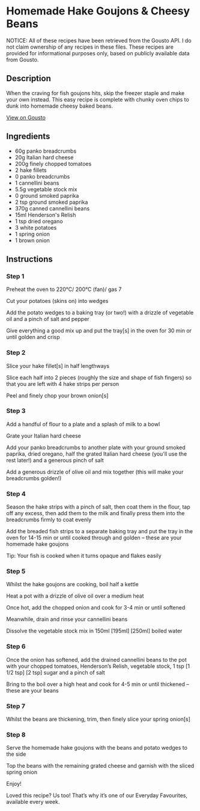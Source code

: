 # Homemade Hake Goujons & Cheesy Beans

NOTICE: All of these recipes have been retrieved from the Gousto API. I do not claim ownership of any recipes in these files. These recipes are provided for informational purposes only, based on publicly available data from Gousto.

## Description

When the craving for fish goujons hits, skip the freezer staple and make your own instead. This easy recipe is complete with chunky oven chips to dunk into homemade cheesy baked beans. 

[View on Gousto](https://www.gousto.co.uk/recipes/cookbook/homemade-hake-goujons-cheesy-beans)

## Ingredients

- 60g panko breadcrumbs
- 20g Italian hard cheese
- 200g finely chopped tomatoes
- 2 hake fillets
- 0 panko breadcrumbs
- 1 cannellini beans
- 5.5g vegetable stock mix
- 0 ground smoked paprika
- 2 tsp ground smoked paprika
- 370g canned cannellini beans
- 15ml Henderson's Relish
- 1 tsp dried oregano
- 3 white potatoes
- 1 spring onion
- 1 brown onion

## Instructions


### Step 1

Preheat the oven to 220°C/ 200°C (fan)/ gas 7

Cut your potatoes (skins on) into wedges

Add the potato wedges to a baking tray (or two!) with a drizzle of vegetable oil and a pinch of salt and pepper

Give everything a good mix up and put the tray[s] in the oven for 30 min or until golden and crisp


### Step 2

Slice your hake fillet[s] in half lengthways

Slice each half into 2 pieces (roughly the size and shape of fish fingers) so that you are left with 4 hake strips per person

Peel and finely chop your brown onion[s]


### Step 3

Add a handful of flour to a plate and a splash of milk to a bowl

Grate your Italian hard cheese

Add your panko breadcrumbs to another plate with your ground smoked paprika, dried oregano, half the grated Italian hard cheese (you'll use the rest later!) and a generous pinch of salt

Add a generous drizzle of olive oil and mix together (this will make your breadcrumbs golden!)


### Step 4

Season the hake strips with a pinch of salt, then coat them in the flour, tap off any excess, then add them to the milk and finally press them into the breadcrumbs firmly to coat evenly

Add the breaded fish strips to a separate baking tray and put the tray in the oven for 14-15 min or until cooked through and golden – these are your homemade hake goujons

Tip: Your fish is cooked when it turns opaque and flakes easily


### Step 5

Whilst the hake goujons are cooking, boil half a kettle

Heat a pot with a drizzle of olive oil over a medium heat

Once hot, add the chopped onion and cook for 3-4 min or until softened

Meanwhile, drain and rinse your cannellini beans

Dissolve the vegetable stock mix in 150ml <span class="text-purple">[195ml] </span><span class="text-danger">[250ml]</span> boiled water


### Step 6

Once the onion has softened, add the drained cannellini beans to the pot with your chopped tomatoes, Henderson’s Relish, vegetable stock, 1 tsp <span class="text-purple">[1 1/2 tsp]</span> <span class="text-danger">[2 tsp]</span> sugar and a pinch of salt

Bring to the boil over a high heat and cook for 4-5 min or until thickened – these are your beans


### Step 7

Whilst the beans are thickening, trim, then finely slice your spring onion[s]

### Step 8

Serve the homemade hake goujons with the beans and potato wedges to the side

Top the beans with the remaining grated cheese and garnish with the sliced spring onion

Enjoy!

<span class="text-danger">Loved this recipe? Us too! That’s why it’s one of our Everyday Favourites, available every week.</span>

